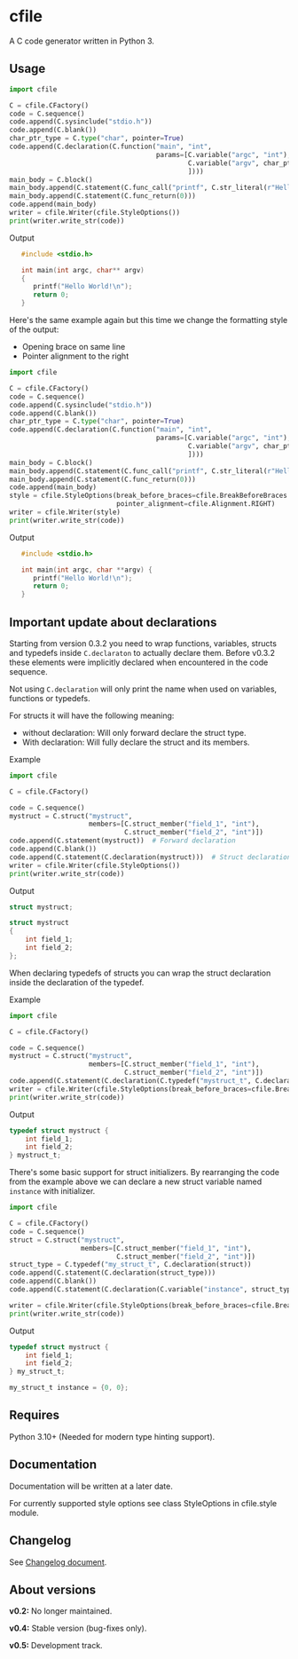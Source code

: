 # cfile

A C code generator written in Python 3.

## Usage

```python
import cfile

C = cfile.CFactory()
code = C.sequence()
code.append(C.sysinclude("stdio.h"))
code.append(C.blank())
char_ptr_type = C.type("char", pointer=True)
code.append(C.declaration(C.function("main", "int",
                                     params=[C.variable("argc", "int"),
                                             C.variable("argv", char_ptr_type, pointer=True)
                                             ])))
main_body = C.block()
main_body.append(C.statement(C.func_call("printf", C.str_literal(r"Hello World\n"))))
main_body.append(C.statement(C.func_return(0)))
code.append(main_body)
writer = cfile.Writer(cfile.StyleOptions())
print(writer.write_str(code))
```

Output

```C
   #include <stdio.h>

   int main(int argc, char** argv)
   {
      printf("Hello World!\n");
      return 0;
   }
```

Here's the same example again but this time we change the formatting style of the output:

- Opening brace on same line
- Pointer alignment to the right

```python
import cfile

C = cfile.CFactory()
code = C.sequence()
code.append(C.sysinclude("stdio.h"))
code.append(C.blank())
char_ptr_type = C.type("char", pointer=True)
code.append(C.declaration(C.function("main", "int",
                                     params=[C.variable("argc", "int"),
                                             C.variable("argv", char_ptr_type, pointer=True)
                                             ])))
main_body = C.block()
main_body.append(C.statement(C.func_call("printf", C.str_literal(r"Hello World\n"))))
main_body.append(C.statement(C.func_return(0)))
code.append(main_body)
style = cfile.StyleOptions(break_before_braces=cfile.BreakBeforeBraces.ATTACH,
                           pointer_alignment=cfile.Alignment.RIGHT)
writer = cfile.Writer(style)
print(writer.write_str(code))
```

Output

```C
   #include <stdio.h>

   int main(int argc, char **argv) {
      printf("Hello World!\n");
      return 0;
   }
```

## Important update about declarations

Starting from version 0.3.2 you need to wrap functions, variables, structs and typedefs inside `C.declaraton` to actually declare them.
Before v0.3.2 these elements were implicitly declared when encountered in the code sequence.

Not using `C.declaration` will only print the name when used on variables, functions or typedefs.

For structs it will have the following meaning:

- without declaration: Will only forward declare the struct type.
- With declaration: Will fully declare the struct and its members.

Example

```python
import cfile

C = cfile.CFactory()

code = C.sequence()
mystruct = C.struct("mystruct",
                    members=[C.struct_member("field_1", "int"),
                             C.struct_member("field_2", "int")])
code.append(C.statement(mystruct))  # Forward declaration
code.append(C.blank())
code.append(C.statement(C.declaration(mystruct)))  # Struct declaration
writer = cfile.Writer(cfile.StyleOptions())
print(writer.write_str(code))
```

Output

```C
struct mystruct;

struct mystruct
{
    int field_1;
    int field_2;
};
```

When declaring typedefs of structs you can wrap the struct declaration inside the declaration of the typedef.

Example

```python
import cfile

C = cfile.CFactory()

code = C.sequence()
mystruct = C.struct("mystruct",
                    members=[C.struct_member("field_1", "int"),
                             C.struct_member("field_2", "int")])
code.append(C.statement(C.declaration(C.typedef("mystruct_t", C.declaration(mystruct)))))
writer = cfile.Writer(cfile.StyleOptions(break_before_braces=cfile.BreakBeforeBraces.ATTACH))
print(writer.write_str(code))
```

Output

```C
typedef struct mystruct {
    int field_1;
    int field_2;
} mystruct_t;
```

There's some basic support for struct initializers. By rearranging the code from the example above we can
declare a new struct variable named `instance` with initializer.

```python
import cfile

C = cfile.CFactory()
code = C.sequence()
struct = C.struct("mystruct",
                  members=[C.struct_member("field_1", "int"),
                           C.struct_member("field_2", "int")])
struct_type = C.typedef("my_struct_t", C.declaration(struct))
code.append(C.statement(C.declaration(struct_type)))
code.append(C.blank())
code.append(C.statement(C.declaration(C.variable("instance", struct_type), [0, 0])))

writer = cfile.Writer(cfile.StyleOptions(break_before_braces=cfile.BreakBeforeBraces.ATTACH))
print(writer.write_str(code))
```

Output

```C
typedef struct mystruct {
    int field_1;
    int field_2;
} my_struct_t;

my_struct_t instance = {0, 0};
```

## Requires

Python 3.10+ (Needed for modern type hinting support).

## Documentation

Documentation will be written at a later date.

For currently supported style options see class StyleOptions in cfile.style module.

## Changelog

See [Changelog document](CHANGELOG.md).

## About versions

**v0.2:** No longer maintained.

**v0.4:** Stable version (bug-fixes only).

**v0.5:** Development track.
